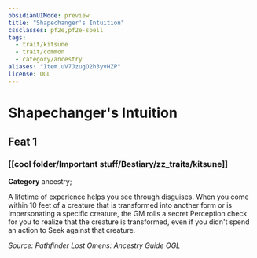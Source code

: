 ```yaml
---
obsidianUIMode: preview
title: "Shapechanger's Intuition"
cssclasses: pf2e,pf2e-spell
tags:
  - trait/kitsune
  - trait/common
  - category/ancestry
aliases: "Item.uV7JzugO2h3yvHZP"
license: OGL
---
```

# Shapechanger's Intuition
## Feat 1
### [[cool folder/Important stuff/Bestiary/zz_traits/kitsune]]

**Category** ancestry; 




A lifetime of experience helps you see through disguises. When you come within 10 feet of a creature that is transformed into another form or is Impersonating a specific creature, the GM rolls a secret Perception check for you to realize that the creature is transformed, even if you didn't spend an action to Seek against that creature.

*Source: Pathfinder Lost Omens: Ancestry Guide*
*OGL*